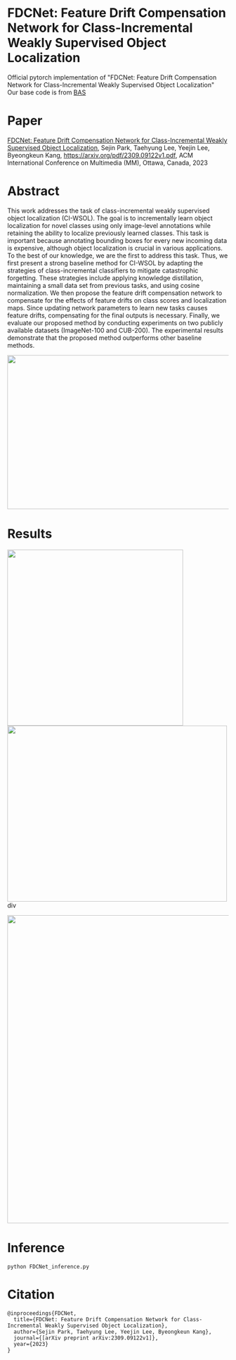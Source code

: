 # FDCNet: Feature Drift Compensation Network for Class-Incremental Weakly Supervised Object Localization
Official pytorch implementation of "FDCNet: Feature Drift Compensation Network for Class-Incremental Weakly Supervised Object Localization" \
Our base code is from [BAS](https://github.com/wpy1999/BAS)

# Paper
[FDCNet: Feature Drift Compensation Network for Class-Incremental Weakly Supervised Object Localization](https://arxiv.org/pdf/2309.09122v1.pdf), Sejin Park, Taehyung Lee, Yeejin Lee, Byeongkeun Kang, https://arxiv.org/pdf/2309.09122v1.pdf, ACM International Conference on Multimedia (MM), Ottawa, Canada, 2023

# Abstract

This work addresses the task of class-incremental weakly supervised object localization (CI-WSOL). The goal is to incrementally learn object localization for novel classes using only image-level annotations while retaining the ability to localize previously learned classes. This task is important because annotating bounding boxes for every new incoming data is expensive, although object localization is crucial in various applications. To the best of our knowledge, we are the first to address this task. Thus, we first present a strong baseline method for CI-WSOL by adapting the strategies of class-incremental classifiers to mitigate catastrophic forgetting. These strategies include applying knowledge distillation, maintaining a small data set from previous tasks, and using cosine normalization. We then propose the feature drift compensation network to compensate for the effects of feature drifts on class scores and localization maps. Since updating network parameters to learn new tasks causes feature drifts, compensating for the final outputs is necessary. Finally, we evaluate our proposed method by conducting experiments on two publicly available datasets (ImageNet-100 and CUB-200). The experimental results demonstrate that the proposed method outperforms other baseline methods.

<p align="center"><img src="https://github.com/Vision-sejin/FDCNet/assets/117714660/a7888df8-c05c-45f4-a90f-7a3475d3d409/overview.png"width="700" height="350"/>

# Results
<div>
  <img src="https://github.com/Vision-sejin/FDCNet/assets/117714660/c6382aff-1e9e-4a51-9934-84f410768d0b/graph.png"width="400" height="400"/>
  <img src="https://github.com/Vision-sejin/FDCNet/assets/117714660/0c115d88-0f3f-4522-bff8-3d8e8ceb9e8c/cam.png"width="500" height="400"/>
</div>div
<p align="center"><img src="https://github.com/Vision-sejin/FDCNet/assets/117714660/1a6a6cdb-c98a-490e-abe3-3359e268391d/table.png"width="800" height="700"/>

  
# Inference

```
python FDCNet_inference.py
```

# Citation


```
@inproceedings{FDCNet,
  title={FDCNet: Feature Drift Compensation Network for Class-Incremental Weakly Supervised Object Localization},
  author={Sejin Park, Taehyung Lee, Yeejin Lee, Byeongkeun Kang},
  journal={[arXiv preprint arXiv:2309.09122v1]},
  year={2023}
}
